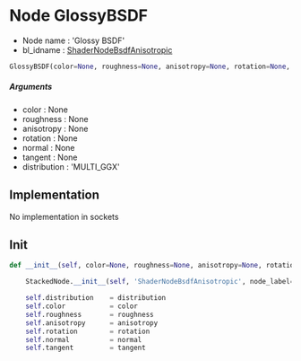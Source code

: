 # Node GlossyBSDF

- Node name : 'Glossy BSDF'
- bl_idname : [ShaderNodeBsdfAnisotropic](https://docs.blender.org/api/current/bpy.types.ShaderNodeBsdfAnisotropic.html)


``` python
GlossyBSDF(color=None, roughness=None, anisotropy=None, rotation=None, normal=None, tangent=None, distribution='MULTI_GGX', node_label=None, node_color=None)
```
##### Arguments

- color : None
- roughness : None
- anisotropy : None
- rotation : None
- normal : None
- tangent : None
- distribution : 'MULTI_GGX'

## Implementation

No implementation in sockets

## Init

``` python
def __init__(self, color=None, roughness=None, anisotropy=None, rotation=None, normal=None, tangent=None, distribution='MULTI_GGX', node_label=None, node_color=None):

    StackedNode.__init__(self, 'ShaderNodeBsdfAnisotropic', node_label=node_label, node_color=node_color)

    self.distribution    = distribution
    self.color           = color
    self.roughness       = roughness
    self.anisotropy      = anisotropy
    self.rotation        = rotation
    self.normal          = normal
    self.tangent         = tangent
```
